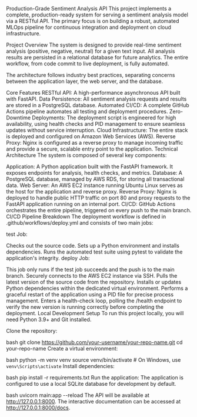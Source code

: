 Production-Grade Sentiment Analysis API
This project implements a complete, production-ready system for serving a sentiment analysis model via a RESTful API. The primary focus is on building a robust, automated MLOps pipeline for continuous integration and deployment on cloud infrastructure.

Project Overview
The system is designed to provide real-time sentiment analysis (positive, negative, neutral) for a given text input. All analysis results are persisted in a relational database for future analytics. The entire workflow, from code commit to live deployment, is fully automated.

The architecture follows industry best practices, separating concerns between the application layer, the web server, and the database.

Core Features
RESTful API: A high-performance asynchronous API built with FastAPI.
Data Persistence: All sentiment analysis requests and results are stored in a PostgreSQL database.
Automated CI/CD: A complete GitHub Actions pipeline automates all testing and deployment procedures.
Zero-Downtime Deployments: The deployment script is engineered for high availability, using health checks and PID management to ensure seamless updates without service interruption.
Cloud Infrastructure: The entire stack is deployed and configured on Amazon Web Services (AWS).
Reverse Proxy: Nginx is configured as a reverse proxy to manage incoming traffic and provide a secure, scalable entry point to the application.
Technical Architecture
The system is composed of several key components:

Application: A Python application built with the FastAPI framework. It exposes endpoints for analysis, health checks, and metrics.
Database: A PostgreSQL database, managed by AWS RDS, for storing all transactional data.
Web Server: An AWS EC2 instance running Ubuntu Linux serves as the host for the application and reverse proxy.
Reverse Proxy: Nginx is deployed to handle public HTTP traffic on port 80 and proxy requests to the FastAPI application running on an internal port.
CI/CD: GitHub Actions orchestrates the entire pipeline, triggered on every push to the main branch.
CI/CD Pipeline Breakdown
The deployment workflow is defined in .github/workflows/deploy.yml and consists of two main jobs:

test Job:

Checks out the source code.
Sets up a Python environment and installs dependencies.
Runs the automated test suite using pytest to validate the application's integrity.
deploy Job:

This job only runs if the test job succeeds and the push is to the main branch.
Securely connects to the AWS EC2 instance via SSH.
Pulls the latest version of the source code from the repository.
Installs or updates Python dependencies within the dedicated virtual environment.
Performs a graceful restart of the application using a PID file for precise process management.
Enters a health-check loop, polling the /health endpoint to verify the new version is running correctly before completing the deployment.
Local Development Setup
To run this project locally, you will need Python 3.9+ and Git installed.

Clone the repository:

bash
git clone https://github.com/your-username/your-repo-name.git
cd your-repo-name
Create a virtual environment:

bash
python -m venv venv
source venv/bin/activate  # On Windows, use `venv\Scripts\activate`
Install dependencies:

bash
pip install -r requirements.txt
Run the application:
The application is configured to use a local SQLite database for development by default.

bash
uvicorn main:app --reload
The API will be available at http://127.0.0.1:8000. The interactive documentation can be accessed at http://127.0.0.1:8000/docs.
